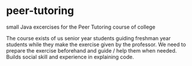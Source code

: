# peer-tutoring
small Java excercises for the Peer Tutoring course of college

The course exists of us senior year students guiding freshman year students while they make the exercise given by the professor.
We need to prepare the exercise beforehand and guide / help them when needed.
Builds social skill and experience in explaining code.
